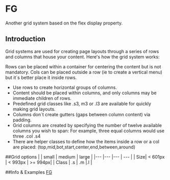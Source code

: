 # FG
Another grid system based on the flex display property.

## Introduction
Grid systems are used for creating page layouts through a series of rows and columns that house your content. 
Here's how the grid system works:

Rows can be placed within a container for centering the content but is not mandatory.
Cols can be placed outside a row (ie to create a vertical menu) but it´s better place it inside rows.

- Use rows to create horizontal groups of columns.
- Content should be placed within columns, and only columns may be immediate children of rows.
- Predefined grid classes like .s3, m3 or .l3 are available for quickly making grid layouts. 
- Columns don´t create gutters (gaps between column content) via padding.
- Grid columns are created by specifying the number of twelve available columns you wish to span: 
  For example, three equal columns would use three .col .s4
- There are helper classes to define how the items inside a row or a col are placed: (top,mid,bot,start,center,end,between,around)
  
##Grid options
|     | small   |  medium |  large  |
|---  |---      |---      | ---     |
| Size| < 601px | < 993px | >= 994px|
| Class | .s    | .m      |.l       |

##Info & Examples
[FG](http://iagolast.github.io/FG)
